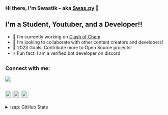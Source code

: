 ### Hi there, I'm Swastik - aka [Swas.py][website] 👋


## I'm a Student, Youtuber, and a Developer!!

- 🔭 I’m currently working on [Clash of Chem](https://github.com/CodeWithSwastik/clash-of-chem)
- 👯 I’m looking to collaborate with other content creators and developers!
- 🥅 2023 Goals: Contribute more to Open Source projects!
- ⚡ Fun fact: I am a verified bot developer on discord

### Connect with me:

[![](https://discord.c99.nl/widget/theme-4/556119013298667520.png)](https://discord.gg/TXF3hBj)

[<img align="left" alt="cws | YouTube" width="22px" src="https://assets.stickpng.com/images/580b57fcd9996e24bc43c545.png" />][youtube]
[<img align="left" alt="cws | Twitter" width="22px" src="https://logodownload.org/wp-content/uploads/2014/09/twitter-logo-4.png" />][twitter]
[<img align="left" alt="cws | Reddit" width="22px" src="https://external-preview.redd.it/iDdntscPf-nfWKqzHRGFmhVxZm4hZgaKe5oyFws-yzA.png?auto=webp&s=38648ef0dc2c3fce76d5e1d8639234d8da0152b2" />][reddit]
<br />
---

<details>
  <summary>:zap: GitHub Stats</summary>
  <br>
  <img align="left" alt="CodeWithSwastik's GitHub Stats" src="https://github-readme-stats.vercel.app/api?username=CodeWithSwastik&show_icons=true&hide_border=true&theme=radical" />

</details>

[website]: https://github.com/codewithswastik
[twitter]: https://twitter.com/codewithswastik
[youtube]: https://youtube.com/codewithswastik
[discord]: https://discord.gg/TXF3hBj
[reddit]: https://www.reddit.com/u/Coder_Swastik
